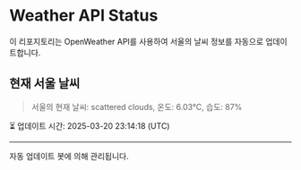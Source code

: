 
# Weather API Status

이 리포지토리는 OpenWeather API를 사용하여 서울의 날씨 정보를 자동으로 업데이트합니다.

## 현재 서울 날씨
> 서울의 현재 날씨: scattered clouds, 온도: 6.03°C, 습도: 87%

⏳ 업데이트 시간: 2025-03-20 23:14:18 (UTC)

---
자동 업데이트 봇에 의해 관리됩니다.
